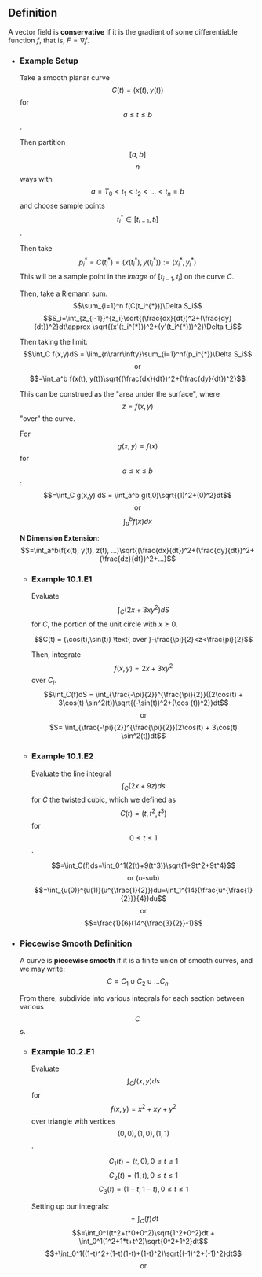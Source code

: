 ## Definition
A vector field is **conservative** if it is the gradient of some differentiable function $f$, that is, $F = \nabla f$.
- ### Example Setup
  Take a smooth planar curve $$C(t) = (x(t),y(t))$$ for $$a \leq t \leq b$$. 
  
  Then partition $$[a,b]$$ $$n$$ ways with $$a=T_0<t_1<t_2<...<t_n=b$$ and choose sample points $$t_i^{*}\in [t_{i-1},t_i]$$.
  
  Then take $$p_i^{*}=C(t_i^{*})=(x(t_i^{*}),y(t_i^{*})):=(x_i^{*},y_i^{*})$$
  This will be a sample point in the *image* of $[t_{i-1},t_i]$ on the curve $C$.
  
  Then, take a Riemann sum.
  $$\sum_{i=1}^n f(C(t_i^{*}))\Delta S_i$$
  $$S_i=\int_{z_{i-1}}^{z_i}\sqrt{(\frac{dx}{dt})^2+(\frac{dy}{dt})^2}dt\approx \sqrt{(x'(t_i^{*}))^2+(y'(t_i^{*}))^2}\Delta t_i$$
  
  Then taking the limit:
  $$\int_C f(x,y)dS = \lim_{n\rarr\infty}\sum_{i=1}^nf(p_i^{*})\Delta S_i$$
  $$\text{or}$$
  $$=\int_a^b f(x(t), y(t))\sqrt{(\frac{dx}{dt})^2+(\frac{dy}{dt})^2}$$
  
  This can be construed as the "area under the surface", where $$z=f(x,y)$$ "over" the curve.
  
  For $$g(x,y) = f(x)$$ for $$a \leq x \leq b$$:
  $$=\int_C g(x,y) dS = \int_a^b g(t,0)\sqrt{(1)^2+(0)^2}dt$$
  $$\text{or}$$
  $$\int_a^bf(x)dx$$
  
  **N Dimension Extension**:
  $$=\int_a^b(f(x(t), y(t), z(t), ...)\sqrt{(\frac{dx}{dt})^2+(\frac{dy}{dt})^2+(\frac{dz}{dt})^2+...}$$
	- ### Example 10.1.E1
	  Evaluate $$\int_C(2x+3xy^2)dS$$ for $C$, the portion of the unit circle with $x \geq 0$.
	  
	  $$C(t) = (\cos(t),\sin(t)) \text{ over }-\frac{\pi}{2}<z<\frac{pi}{2}$$
	  
	  Then, integrate $$f(x,y) = 2x + 3xy^2$$ over $C_i$.
	  $$\int_C(f)dS = \int_{\frac{-\pi}{2}}^{\frac{\pi}{2}}((2\cos(t) + 3\cos(t) \sin^2(t))\sqrt{(-\sin(t))^2+(\cos (t))^2})dt$$
	  $$\text{or}$$
	  $$= \int_{\frac{-\pi}{2}}^{\frac{\pi}{2}}(2\cos(t) + 3\cos(t) \sin^2(t))dt$$
	- ### Example 10.1.E2
	  Evaluate the line integral $$\int_C(2x+9z)ds$$ for $C$ the twisted cubic, which we defined as $$C(t) = (t, t^2, t^3)$$ for $$0 \leq t \leq 1$$.
	  
	  $$=\int_C(f)ds=\int_0^1(2(t)+9(t^3))\sqrt{1+9t^2+9t^4}$$
	  $$\text{or (u-sub)}$$
	  $$=\int_{u(0)}^{u(1)}(u^{\frac{1}{2}})du=\int_1^{14}(\frac{u^{\frac{1}{2}}}{4})du$$
	  $$\text{or}$$
	  $$=\frac{1}{6}(14^{\frac{3}{2}}-1)$$
- ### Piecewise Smooth Definition
  A curve is **piecewise smooth** if it is a finite union of smooth curves, and we may write:
  $$C=C_1\cup C_2\cup ... C_n$$
  
  From there, subdivide into various integrals for each section between various $$C$$s.
	- ### Example 10.2.E1
	  Evaluate $$\int_Cf(x,y)ds$$ for $$f(x,y) = x^2 + xy + y^2$$ over triangle with vertices $$(0,0), (1,0), (1,1)$$.
	  
	  $$C_1(t) = (t,0), 0\leq t \leq 1$$
	  $$C_2(t) = (1,t), 0 \leq t \leq 1$$
	  $$C_3(t) = (1-t, 1-t), 0 \leq t \leq 1$$
	  
	  Setting up our integrals:
	  $$=\int_C(f)dt$$
	  $$=\int_0^1(t^2+t*0+0^2)\sqrt{1^2+0^2}dt + \int_0^1(1^2+1*t+t^2)\sqrt{0^2+1^2}dt$$
	  $$+\int_0^1((1-t)^2+(1-t)(1-t)+(1-t)^2)\sqrt{(-1)^2+(-1)^2}dt$$
	  $$\text{or}$$